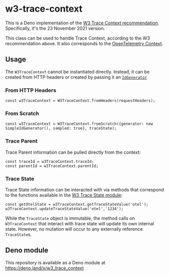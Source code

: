 # w3-trace-context

This is a Deno implementation of the
[W3 Trace Context recommendation](https://www.w3.org/TR/2021/REC-trace-context-1-20211123/).
Specifically, it's the 23 November 2021 version.

This class can be used to handle Trace Context, according to the W3
recommendation above. It also corresponds to the
[OpenTelemetry Context](https://opentelemetry.io/docs/specs/otel/context/).

## Usage

The `W3TraceContext` cannot be instantiated directly. Instead, it can be created
from HTTP headers or created by passing it an
[`IdGenerator`](https://deno.land/x/w3_trace_id_generator)

### From HTTP Headers

```
const w3TraceContext = W3TraceContext.fromHeaders(requestHeaders);
```

### From Scratch

```
const w3TraceContext = W3TraceContext.fromScratch({generator: new SimpleIdGenerator(), sampled: true}, traceState);
```

### Trace Parent

Trace Parent information can be pulled directly from the context:

```
const traceId = w3TraceContext.traceId;
const parentId = w3TraceContext.parentId;
```

### Trace State

Trace State information can be interacted with via methods that correspond to
the functions available in the
[W3 Trace State module](https://deno.land/x/w3_trace_state/mod.ts):

```
const getOtelState = w3TraceContext.getTraceStateValue('otel');
w3TraceContext.updateTraceStateValue('otel','1234');
```

While the `TraceState` object is immutable, the method calls on `W3TraceContext`
that interact with trace state will update its own internal state. However, no
mutation will occur to any externally reference `TraceState`s.

## Deno module

This repository is available as a Deno module at
https://deno.land/x/w3_trace_context
